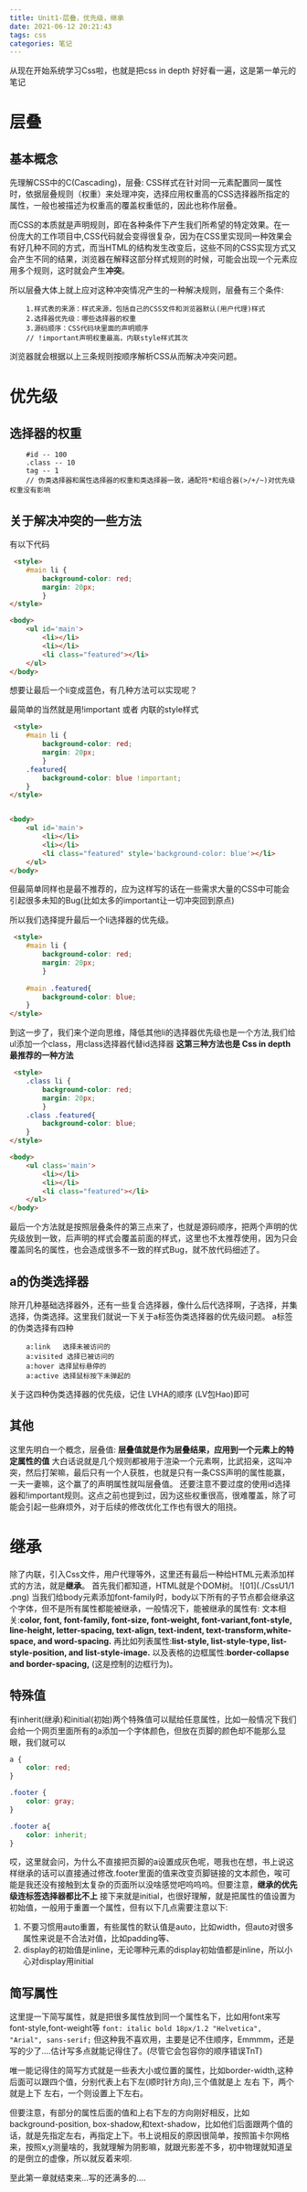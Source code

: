 ```yaml
---
title: Unit1-层叠，优先级，继承
date: 2021-06-12 20:21:43
tags: css
categories: 笔记
---
```

从现在开始系统学习Css啦，也就是把css in depth 好好看一遍，这是第一单元的笔记
<!--more-->

# 层叠

## 基本概念
先理解CSS中的C(Cascading)，层叠:
CSS样式在针对同一元素配置同一属性时，依据层叠规则（权重）来处理冲突，选择应用权重高的CSS选择器所指定的属性，一般也被描述为权重高的覆盖权重低的，因此也称作层叠。

而CSS的本质就是声明规则，即在各种条件下产生我们所希望的特定效果。在一份庞大的工作项目中,CSS代码就会变得很复杂，因为在CSS里实现同一种效果会有好几种不同的方式，而当HTML的结构发生改变后，这些不同的CSS实现方式又会产生不同的结果，浏览器在解释这部分样式规则的时候，可能会出现一个元素应用多个规则，这时就会产生**冲突**。

所以层叠大体上就上应对这种冲突情况产生的一种解决规则，层叠有三个条件:

        1.样式表的来源：样式来源，包括自己的CSS文件和浏览器默认(用户代理)样式
        2.选择器优先级：哪些选择器的权重
        3.源码顺序：CSS代码块里面的声明顺序 
        // !important声明权重最高，内联style样式其次

浏览器就会根据以上三条规则按顺序解析CSS从而解决冲突问题。

# 优先级

## 选择器的权重

        #id -- 100
        .class -- 10
        tag -- 1
        // 伪类选择器和属性选择器的权重和类选择器一致，通配符*和组合器(>/+/~)对优先级权重没有影响

## 关于解决冲突的一些方法

有以下代码

```html
 <style>
    #main li {
        background-color: red;
        margin: 20px;
        }
</style>

<body>
    <ul id='main'>
        <li></li>
        <li></li>
        <li class="featured"></li>
    </ul>
</body>
```
想要让最后一个li变成蓝色，有几种方法可以实现呢？

最简单的当然就是用!important 或者 内联的style样式

```html
 <style>
    #main li {
        background-color: red;
        margin: 20px;
        }
    .featured{
        background-color: blue !important;
    }
</style>


<body>
    <ul id='main'>
        <li></li>
        <li></li>
        <li class="featured" style='background-color: blue'></li>
    </ul>
</body>
```
但最简单同样也是最不推荐的，应为这样写的话在一些需求大量的CSS中可能会引起很多未知的Bug(比如太多的important让一切冲突回到原点)

所以我们选择提升最后一个li选择器的优先级。
```html
 <style>
    #main li {
        background-color: red;
        margin: 20px;
        }
    
    #main .featured{
        background-color: blue;
    }
</style>
```
到这一步了，我们来个逆向思维，降低其他li的选择器优先级也是一个方法,我们给ul添加一个class，用class选择器代替id选择器
**这第三种方法也是 Css in depth 最推荐的一种方法**
```html
 <style>
    .class li {
        background-color: red;
        margin: 20px;
        }
    .class .featured{
        background-color: blue;
    }
</style>

<body>
    <ul class='main'>
        <li></li>
        <li></li>
        <li class="featured"></li>
    </ul>
</body>
```

最后一个方法就是按照层叠条件的第三点来了，也就是源码顺序，把两个声明的优先级放到一致，后声明的样式会覆盖前面的样式，这里也不太推荐使用，因为只会覆盖同名的属性，也会造成很多不一致的样式Bug，就不放代码细述了。


## a的伪类选择器
除开几种基础选择器外，还有一些复合选择器，像什么后代选择啊，子选择，并集选择，伪类选择。这里我们就说一下关于a标签伪类选择器的优先级问题。
a标签的伪类选择有四种

        a:link   选择未被访问的
        a:visited 选择已被访问的
        a:hover 选择鼠标悬停的
        a:active 选择鼠标按下未弹起的

关于这四种伪类选择器的优先级，记住 LVHA的顺序 (LV包Hao)即可

## 其他
这里先明白一个概念，层叠值:
**层叠值就是作为层叠结果，应用到一个元素上的特定属性的值**
大白话说就是几个规则都被用于渲染一个元素啊，比武招亲，这叫冲突，然后打架嘛，最后只有一个人获胜，也就是只有一条CSS声明的属性能赢，一夫一妻嘛，这个赢了的声明属性就叫层叠值。
还要注意不要过度的使用id选择器和!important规则。这点之前也提到过，因为这些权重很高，很难覆盖，除了可能会引起一些麻烦外，对于后续的修改优化工作也有很大的阻挠。

# 继承

除了内联，引入Css文件，用户代理等外，这里还有最后一种给HTML元素添加样式的方法，就是**继承**。
首先我们都知道，HTML就是个DOM树。
![01](./CssU1/1 .png)
当我们给body元素添加font-family时，body以下所有的子节点都会继承这个字体，但不是所有属性都能被继承，一般情况下，能被继承的属性有: 文本相关:**color, font, font-family, font-size, font-weight, font-variant,font-style, line-height, letter-spacing, text-align, text-indent, text-transform,white-space, and word-spacing.**  再比如列表属性:**list-style, list-style-type, list-style-position, and list-style-image.** 以及表格的边框属性:**border-collapse and border-spacing,** (这是控制的边框行为)。

## 特殊值

有inherit(继承)和initial(初始)两个特殊值可以赋给任意属性，比如一般情况下我们会给一个网页里面所有的a添加一个字体颜色，但放在页脚的颜色却不能那么显眼，我们就可以

```css
a {
    color: red;
}

.footer {
    color: gray;
}

.footer a{
    color: inherit;
}
```
哎，这里就会问，为什么不直接把页脚的a设置成灰色呢，嗯我也在想，书上说这样继承的话可以直接通过修改.footer里面的值来改变页脚链接的文本颜色，唉可能是我还没有接触到太复杂的页面所以没啥感觉吧呜呜呜。但要注意，**继承的优先级连标签选择器都比不上**
接下来就是initial，也很好理解，就是把属性的值设置为初始值，一般用于重置一个属性，但有以下几点需要注意以下:
1. 不要习惯用auto重置，有些属性的默认值是auto，比如width，但auto对很多属性来说是不合法对值，比如padding等、
2. display的初始值是inline，无论哪种元素的display初始值都是inline，所以小心对display用initial
   
## 简写属性
这里提一下简写属性，就是把很多属性放到同一个属性名下，比如用font来写font-style,font-weight等
`font: italic bold 18px/1.2 "Helvetica", "Arial", sans-serif;`
但这种我不喜欢用，主要是记不住顺序，Emmmm，还是写的少了....估计写多点就能记得住了。(尽管它会包容你的顺序错误TnT)

唯一能记得住的简写方式就是一些表大小或位置的属性，比如border-width,这种后面可以跟四个值，分别代表上右下左(顺时针方向),三个值就是上 左右 下，两个就是上下 左右，一个则设置上下左右。

但要注意，有部分的属性后面的值和上右下左的方向刚好相反，比如background-position, box-shadow,和text-shadow，比如他们后面跟两个值的话，就是先指定左右，再指定上下。书上说相反的原因很简单，按照笛卡尔网格来，按照x,y测量啥的，我就理解为阴影嘛，就跟光影差不多，初中物理就知道呈的是倒立的虚像，所以就反着来呗.

至此第一章就结束来...写的还满多的....

